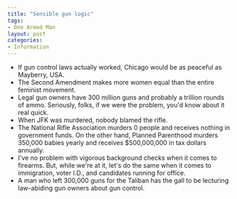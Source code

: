 ```yaml
---
title: "Sensible gun logic"
tags:
- One Armed Man
layout: post
categories:
- Information
---
```


- If gun control laws actually worked, Chicago would be as peaceful as Mayberry, USA.
- The Second Amendment makes more women equal than the entire feminist movement.
- Legal gun owners have 300 million guns and probably a trillion rounds of ammo. Seriously, folks, if we were the problem, you'd know about it real quick.
- When JFK was murdered, nobody blamed the rifle.
- The National Rifle Association murders 0 people and receives nothing in government funds. On the other hand, Planned Parenthood murders 350,000 babies yearly and receives $500,000,000 in tax dollars annually.
- I've no problem with vigorous background checks when it comes to firearms. But, while we're at it, let's do the same when it comes to immigration, voter I.D., and candidates running for office.
- A man who left 300,000 guns for the Taliban has the gall to be lecturing law-abiding gun owners about gun control.